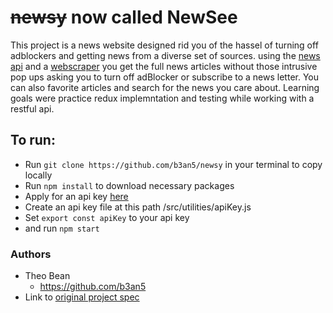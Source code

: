 # ~~newsy~~ now called NewSee

This project is a news website designed rid you of the hassel of turning off adblockers and getting news from a diverse set of sources. using the [news api](https://newsapi.org/) and a [webscraper](https://www.diffbot.com/) you get the full news articles without those intrusive pop ups asking you to turn off adBlocker or subscribe to a news letter. You can also favorite articles and search for the news you care about. Learning goals were practice redux implemntation and testing while working with a restful api.

## To run:

* Run `git clone https://github.com/b3an5/newsy` in your terminal to copy locally
* Run `npm install` to download necessary packages 
* Apply for an api key [here](https://newsapi.org/register) 
* Create an api key file at this path /src/utilities/apiKey.js
* Set `export const apiKey` to your api key 
* and run `npm start`

### Authors

- Theo Bean
  - https://github.com/b3an5
- Link to [original project spec](http://frontend.turing.io/projects/binary-challenge.html)
